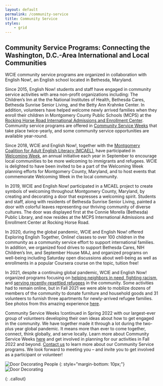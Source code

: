 ```yaml
---
layout: default
permalink: /community-service
title: Community Service
styles:
    - grid
---
```

<section markdown="1">

## Community Service Programs: Connecting the Washington, D.C.-Area International and Local Communities

WCIE community service programs are organized in collaboration with English Now!, an English school located in Bethesda, Maryland.

Since 2015, English Now! students and staff have engaged in community service activities with area non-profit organizations including: The Children’s Inn at the the National Institutes of Health, Bethesda Cares, Bethesda Sunrise Senior Living, and the Betty Ann Krahnke Center. In addition, volunteers have helped welcome newly arrived families when they enroll their children in Montgomery County Public Schools (MCPS) at the [Rocking Horse Road International Admissions and Enrollment Center](https://montgomerycountymd.galaxydigital.com/need/detail/?need_id=434317). Community service programs are offered in [Community Service Weeks](/community-service/community-service-weeks) that take place twice-yearly, and some community service opportunities are available year-round.

Since 2018, WCIE and English Now!, together with the [Montgomery Coalition for Adult English Literacy (MCAEL)](http://mcael.org/), have participated in [Welcoming Week](http://welcomingweek.org/), an annual initiative each year in September to encourage local communities to be more welcoming to immigrants and refugees. WCIE is delighted to have been invited to be a part of the Welcoming Week planning efforts for Montgomery County, Maryland, and to host events that commemorate Welcoming Week in the local community.

In 2019, WCIE and English Now! participated in a MCAEL project to create symbols of welcoming throughout Montgomery County, Maryland, by creating and decorating a door that expresses a welcoming spirit. Students and staff, along with residents of Bethesda Sunrise Senior Living, painted a door with colorful leaves representing our thriving community of diverse cultures. The door was displayed first at the Connie Morella (Bethesda) Public Library, and now resides at the MCPS International Admissions and Enrollment Center at Rocking Horse Road.

In 2020, during the global pandemic, WCIE and English Now! offered Exploring English Together, Online! classes to over 100 children in the community as a community service effort to support international families. In addition, we organized food drives to support Bethesda Cares, NIH Children’s Inn, and September House MAJ, and organized programs on well-being including Saturday open discussions about well-being as well as enrollments in a popular Coursera course on the topic, tuition free!

In 2021, despite a continuing global pandemic, WCIE and English Now! organized programs focusing on [helping neighbors in need, fighting racism](/community-service/household-goods-and-food-drive), and [serving recently-resettled refugees](/community-service/refugee-resettlement) in the community. Some activities had to remain online, but in Fall 2021 we were able to mobilize dozens of members of the community to donate furniture and household goods and 31 volunteers to furnish three apartments for newly-arrived refugee families. See photos from this amazing experience [here](https://www.flickr.com/photos/englishnow/sets/72157720038146891/).

Community Service Weeks !continued in Spring 2022 with our largest-ever group of volunteers developing their own ideas about how to get engaged in the community. We have together made it through a lot during the two-plus year global pandemic. It means more than ever to come together, connect, think globally, and serve locally. Learn more about Community Service Weeks [here](/community-service/community-service-weeks) and get involved in planning for our activities in Fall 2022 and beyond. [Contact us](mailto:communityservice@washingtoncie.org) to learn more about our Community Service programs. We look forward to meeting you – and invite you to get involved as a participant or volunteer!
</section>

<div markdown="1">

![Door Decorating People](/assets/images/community-service-and-ssl/door-decoration-people.png "Door Decorating People")
{: style="margin-bottom: 10px;"}
![Door Decorating](/assets/images/community-service-and-ssl/door-decoration.png "Door Decorating")
</div>
{: .callout}
